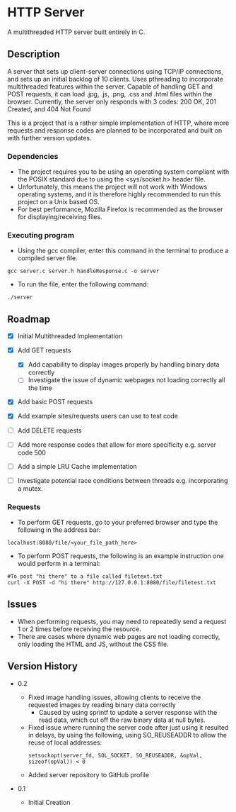 # HTTP Server

A multithreaded HTTP server built entirely in C.

## Description

A server that sets up client-server connections using TCP/IP connections, and sets up an initial backlog of 10 clients. Uses pthreading to incorporate 
multithreaded features within the server. Capable of handling GET and POST requests, it can load .jpg, .js, .png, .css and .html files within the browser.
Currently, the server only responds with 3 codes: 200 OK, 201 Created, and 404 Not Found

This is a project that is a rather simple implementation of HTTP, where more requests and response codes are planned to be incorporated and built on with further version updates.

### Dependencies

* The project requires you to be using an operating system compliant with the POSIX standard due to using the <sys/socket.h> header file.
* Unfortunately, this means the project will not work with Windows operating systems, and it is therefore highly recommended to run this project on a Unix based OS.
* For best performance, Mozilla Firefox is recommended as the browser for displaying/receiving files.
### Executing program

* Using the gcc compiler, enter this command in the terminal to produce a compiled server file.
```
gcc server.c server.h handleResponse.c -o server
```
* To run the file, enter the following command:
```
./server
```
<!-- ROADMAP -->
## Roadmap

- [x] Initial Multithreaded Implementation
- [x] Add GET requests
  - [x] Add capability to display images properly by handling binary data correctly 
  - [ ] Investigate the issue of dynamic webpages not loading correctly all the time  
- [x] Add basic POST requests
- [x] Add example sites/requests users can use to test code
- [ ] Add DELETE requests
- [ ] Add more response codes that allow for more specificity e.g. server code 500
- [ ] Add a simple LRU Cache implementation
- [ ] Investigate potential race conditions between threads e.g. incorporating a mutex.


### Requests
* To perform GET requests, go to your preferred browser and type the following in the address bar:
```
localhost:8080/file/<your_file_path_here>
```
* To perform POST requests, the following is an example instruction one would perform in a terminal:
```
#To post "hi there" to a file called filetext.txt
curl -X POST -d "hi there" http://127.0.0.1:8080/file/filetest.txt
```
## Issues
* When performing requests, you may need to repeatedly send a request 1 or 2 times before receiving the resource.
* There are cases where dynamic web pages are not loading correctly, only loading the HTML and JS, without the CSS file. 
  

## Version History
* 0.2
    * Fixed image handling issues, allowing clients to receive the requested images by reading binary data correctly
      * Caused by using sprintf to update a server response with the read data, which cut off the raw binary data at null bytes.
    * Fixed issue where running the server code after just using it resulted in delays, by using the following, using SO_REUSEADDR to allow the reuse of local addresses:
      ```
      setsockopt(server_fd, SOL_SOCKET, SO_REUSEADDR, &opVal, sizeof(opVal)) < 0
      ```
    * Added server repository to GitHub profile 

* 0.1
    * Initial Creation

